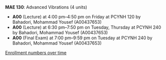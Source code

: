 **MAE 130**: Advanced Vibrations (4 units)

- **A00** (Lecture) at 4:00 pm–4:50 pm on Friday at PCYNH 120 by Bahadori, Mohammad Yousef (A00437653)
- **A00** (Lecture) at 6:30 pm–7:50 pm on Tuesday, Thursday at PCYNH 240 by Bahadori, Mohammad Yousef (A00437653)
- **A00** (Final Exam) at 7:00 pm–9:59 pm on Tuesday at PCYNH 240 by Bahadori, Mohammad Yousef (A00437653)

[Enrollment numbers over time](./MAE130.tsv)
